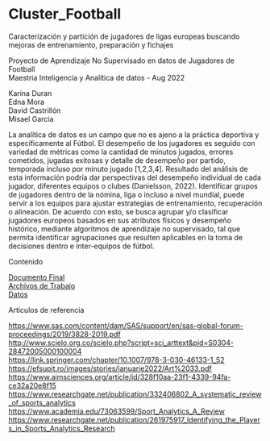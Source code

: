 # Cluster_Football

Caracterización y partición de jugadores de ligas europeas buscando mejoras de entrenamiento, preparación y fichajes 

Proyecto de Aprendizaje No Supervisado en datos de Jugadores de Football </br>
Maestria Inteligencia y Analítica de datos - Aug 2022

Karina Duran </br>
Edna Mora </br>
David Castrillón </br>
Misael Garcia </br>

La analítica de datos es un campo que no es ajeno a la práctica deportiva y específicamente al Fútbol. El desempeño de los jugadores es seguido con variedad de métricas como la cantidad de minutos jugados, errores cometidos, jugadas exitosas y detalle de desempeño por partido, temporada incluso por minuto jugado [1,2,3,4]. Resultado del análisis de esta información podría dar perspectivas del desempeño individual de cada jugador, diferentes equipos o clubes (Danielsson, 2022).  Identificar grupos de jugadores dentro de la nómina, liga o incluso a nivel mundial, puede servir a los equipos para ajustar estrategias de entrenamiento, recuperación o alineación.  De acuerdo con esto, se busca agrupar y/o clasificar jugadores europeos basados en sus atributos físicos y desempeño histórico, mediante algoritmos de aprendizaje no supervisado, tal que permita identificar agrupaciones que resulten aplicables en la toma de decisiones dentro e inter-equipos de fútbol. 

Contenido </br>

[Documento Final]() </br>
[Archivos de Trabajo](https://github.com/davidcastri/Cluster_Football/tree/main/Notebooks) </br>
[Datos](https://github.com/davidcastri/Cluster_Football/tree/main/Data) </br>

Articulos de referencia </br>

https://www.sas.com/content/dam/SAS/support/en/sas-global-forum-proceedings/2019/3828-2019.pdf </br>
http://www.scielo.org.co/scielo.php?script=sci_arttext&pid=S0304-28472005000100004 </br>
https://link.springer.com/chapter/10.1007/978-3-030-46133-1_52 </br> 
https://efsupit.ro/images/stories/ianuarie2022/Art%2033.pdf </br>
https://www.aimsciences.org/article/id/328f10aa-23f1-4339-94fa-ce32a20e8f15 </br>
https://www.researchgate.net/publication/332406802_A_systematic_review_of_sports_analytics </br>
https://www.academia.edu/73063599/Sport_Analytics_A_Review </br>
https://www.researchgate.net/publication/261975917_Identifying_the_Players_in_Sports_Analytics_Research</br>
